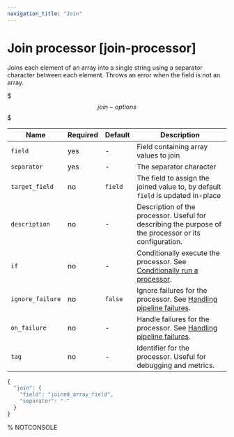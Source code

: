 ```yaml
---
navigation_title: "Join"
---
```


# Join processor [join-processor]


Joins each element of an array into a single string using a separator character between each element. Throws an error when the field is not an array.

$$$join-options$$$

| Name | Required | Default | Description |
| --- | --- | --- | --- |
| `field` | yes | - | Field containing array values to join |
| `separator` | yes | - | The separator character |
| `target_field` | no | `field` | The field to assign the joined value to, by default `field` is updated in-place |
| `description` | no | - | Description of the processor. Useful for describing the purpose of the processor or its configuration. |
| `if` | no | - | Conditionally execute the processor. See [Conditionally run a processor](ingest.md#conditionally-run-processor). |
| `ignore_failure` | no | `false` | Ignore failures for the processor. See [Handling pipeline failures](ingest.md#handling-pipeline-failures). |
| `on_failure` | no | - | Handle failures for the processor. See [Handling pipeline failures](ingest.md#handling-pipeline-failures). |
| `tag` | no | - | Identifier for the processor. Useful for debugging and metrics. |

```js
{
  "join": {
    "field": "joined_array_field",
    "separator": "-"
  }
}
```

%  NOTCONSOLE

